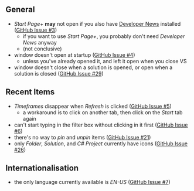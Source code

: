 ## General

  - *Start Page+* **may** not open if you also have [Developer News][developer-news-url] installed ([GitHub Issue #3][github-issue-3])
    - if you want to use *Start Page+*, you probably don't need *Developer News* anyway
    - (not conclusive)
  - window doesn't open at startup ([GitHub Issue #4][github-issue-4])
    - unless you've already opened it, and left it open when you close VS
  - window doesn't close when a solution is opened, or open when a solution is closed ([GitHub Issue #29][github-issue-29])

[github-issue-3]: https://github.com/luminous-software/start-page-plus/issues/3
[github-issue-4]: https://github.com/luminous-software/start-page-plus/issues/4
[github-issue-14]: https://github.com/luminous-software/start-page-plus/issues/14
[github-issue-29]: https://github.com/luminous-software/start-page-plus/issues/29

## Recent Items

  - *Timeframes* disappear when *Refresh* is clicked ([GitHub Issue #5][github-issue-5])
    - a workaround is to click on another tab, then click on the *Start* tab again
  - can't start typing in the filter box without clicking in it first ([GitHub Issue #6][github-issue-6])
  - there's no way to *pin* and *unpin* items ([GitHub Issue #21][github-issue-21])
  - only *Folder*, *Solution*, and *C# Project* currently have icons ([GitHub Issue #26][github-issue-26])

[developer-news-url]: https://luminous-software.solutions/developer-news
[github-issue-5]: https://github.com/luminous-software/start-page-plus/issues/5
[github-issue-6]: https://github.com/luminous-software/start-page-plus/issues/6
[github-issue-21]: https://github.com/luminous-software/start-page-plus/issues21
[github-issue-22]: https://github.com/luminous-software/start-page-plus/issues22
[github-issue-26]: https://github.com/luminous-software/start-page-plus/issues26

## Internationalisation

  - the only language currently available is *EN-US* ([GitHub Issue #7][github-issue-7])

[github-issue-7]: https://github.com/luminous-software/start-page-plus/issues/7
